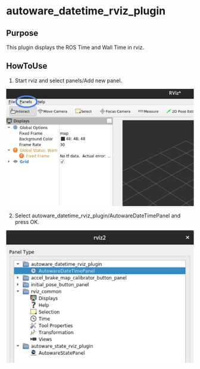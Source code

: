 # autoware_datetime_rviz_plugin

## Purpose

This plugin displays the ROS Time and Wall Time in rviz.

## HowToUse

1. Start rviz and select panels/Add new panel.

![select_panel](./images/select_panels.png)

2. Select autoware_datetime_rviz_plugin/AutowareDateTimePanel and press OK.

![select_datetime_plugin](./images/select_datetime_plugin.png)
